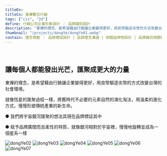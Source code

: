 ```yaml
---
titleEn:
titleCn: 東燁數位行銷
tags: ["cis", "2d"]
define: 行銷公司企業形象設計 ｜ 品牌識別設計
description: "東燁的理念，是希望藉由行銷讓企業變得更好，用良幣驅逐劣幣的方式改變台灣的社會環境。就像恆星的匯聚過程一樣，將舊時代不必要的元素自然的演化淘汰，用溫柔的進化方式，慢慢形塑傳統產業的新生命。"
thumbnail: "/projects/dongYe/dongYe01.webp"
contain: 理念規劃 ｜ 品牌標誌設計 | 品牌理念溝通 | 相關延伸物設計 | 品牌識別相關諮詢
---
```


<section>　

## 讓每個人都能發出光芒，匯聚成更大的力量

東燁的理念，是希望藉由行銷讓企業變得更好，用良幣驅逐劣幣的方式改變台灣的社會環境。

就像恆星的匯聚過程一樣，將舊時代不必要的元素自然的演化淘汰，用溫柔的進化方式，慢慢形塑傳統產業的新生命。

● 我們將宇宙銀河匯聚的想法具現在品牌標誌其中

● 賦予品牌廣闊而且柔性的特質，就像銀河相對於宇宙裡，慢慢地旋轉並成為一個星系一樣

</section>

<section>

<img alt="dongYe02" data-src="/projects/dongYe/dongYe02.webp" />
<img alt="dongYe03" data-src="/projects/dongYe/dongYe03.webp" />
<img alt="dongYe04" data-src="/projects/dongYe/dongYe04.webp" />
<img alt="dongYe05" data-src="/projects/dongYe/dongYe05.webp" />
<img alt="dongYe06" data-src="/projects/dongYe/dongYe06.webp" />
<img alt="dongYe07" data-src="/projects/dongYe/dongYe07.webp" />

</section>
